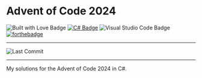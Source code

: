 # Advent of Code 2024

![Built with Love Badge](https://forthebadge.com/images/badges/built-with-love.svg)
[![C# Badge](https://forthebadge.com/images/badges/made-with-c-sharp.svg)](https://forthebadge.com)
![Visual Studio Code Badge](https://img.shields.io/badge/Visual_Studio_Code-0078D4?style=for-the-badge&logo=visual%20studio%20code&logoColor=white)
[![forthebadge](https://forthebadge.com/images/badges/it-works-no-idea-why.svg)](https://forthebadge.com)

---

![Last Commit](https://img.shields.io/github/last-commit/BenjaminDerProgrammierer/advent-of-code-2024.svg)

---

My solutions for the Advent of Code 2024 in C#.
